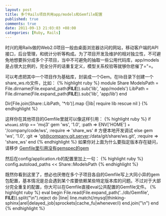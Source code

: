 ```yaml
---
layout: post
title: 多个Rails项目共用app/models和Gemfile配置
published: true
comments: true
date: 2011-09-13 21:03:03 +08:00
categories: [Ruby, Rails]
---
```


时兴的用Rails做的Web2.0项目一般由桌面浏览器访问的网站，移动客户端的API接口，后台管理，和统计分析等构成。为了项目开发及维护的相对独立性，不可避免地想要拆分成多个子项目，当中不可避免的抽取一些公用代码库，app/models是占很大比例的，完全分开的话重复定义，模型关系校验等就够你悲催了="=。

可以考虑把其中一个项目作为基础库，封装成一个Gem。在lib目录下创建一个share_ws.rb文件，比如：
{% highlight ruby %}
module Share
  ModelsPath  = File.dirname(File.expand_path(__FILE__)).sub('lib', 'app/models')
  LibPath     = File.dirname(File.expand_path(__FILE__)).sub('lib', 'app/lib')
end

Dir[File.join(Share::LibPath, '*rb')].map {|lib| require lib rescue nil }
{% endhighlight %}

这样你在其他项目的Gemfile里就可以像这样引用：
{% highlight ruby %}
if `whoami`.strip == 'mvj3'
  gem 'ws', '1.0', :path => ENV['HOME'] + '/company/code/ws', :require => 'share_ws' # 方便本地开发调试
else
  gem 'ws', '1.0', :git => 'git@company.git.server:/data/git/share/ws.git', :require => 'share_ws'
end
{% endhighlight %}
如果你对上面为什么要指定版本存在疑问，请移步 [Gemfile里引用没有gemspec的gem](http://mvj3.iteye.com/blogs/1096204)

然后在config/application.rb的配置里加上一句：
{% highlight ruby %}
config.autoload_paths << Share::ModelsPath
{% endhighlight %}


既然你看到这里了，想必也厌倦在多个子项目各自的Gemfile写上大同小异的gem包配置，基本情况是总会遇到某个库要依赖某些特定版本库的问题。不过对于大部分完全重复的配置，你大可以在Gemfile直接eval公共配置的Gemfile文件。
{% highlight ruby %}
eval begin
  File.read(File.expand_path('../db/Gemfile', __FILE__)).split("\n").reject do |line|
    line.match(/mysql|thinking-sphinx|arel|delayed_job|sprockets|cache_fu|whenever/i)
  end.join("\n")
end
{% endhighlight %}
